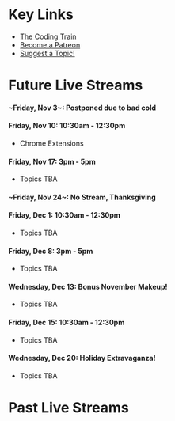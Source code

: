 # Key Links
* [The Coding Train](https://www.youtube.com/user/shiffman/)
* [Become a Patreon](http://patreon.com/codingtrain "Coding Train - Patreon")
* [Suggest a Topic!](https://github.com/CodingTrain/Rainbow-Topics/)

# Future Live Streams

#### ~Friday, Nov 3~: Postponed due to bad cold

#### Friday, Nov 10: 10:30am - 12:30pm
* Chrome Extensions

#### Friday, Nov 17: 3pm - 5pm
* Topics TBA

#### ~Friday, Nov 24~: No Stream, Thanksgiving

#### Friday, Dec 1: 10:30am - 12:30pm
* Topics TBA

#### Friday, Dec 8: 3pm - 5pm
* Topics TBA

#### Wednesday, Dec 13: Bonus November Makeup!
* Topics TBA

#### Friday, Dec 15: 10:30am - 12:30pm
* Topics TBA

#### Wednesday, Dec 20: Holiday Extravaganza!
* Topics TBA

# Past Live Streams



